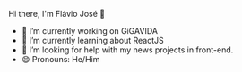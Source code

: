 Hi there, I'm Flávio José 👋

- 🔭 I’m currently working on GiGAVIDA
- 🌱 I’m currently learning about ReactJS
- 🤔 I’m looking for help with my news projects in front-end.
- 😄 Pronouns: He/Him
